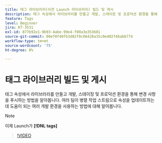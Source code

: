 ```yaml
---
title: 태그 라이브러리(이전 Launch 라이브러리) 빌드 및 게시
description: 태그 속성에서 라이브러리를 만들고 개발, 스테이징 및 프로덕션 환경을 통해 변경 사항을 푸시하는 방법을 알아봅니다.
feature: Tags
level: Beginner
jira: KT-3531
exl-id: 877b92e1-9b93-4abe-99e4-f80a3e353681
source-git-commit: 00ef0f40fb3d82f0c06428a35c0e402f46ab6774
workflow-type: tm+mt
source-wordcount: '75'
ht-degree: 0%

---
```


# 태그 라이브러리 빌드 및 게시

태그 속성에서 라이브러리를 만들고 개발, 스테이징 및 프로덕션 환경을 통해 변경 사항을 푸시하는 방법을 알아봅니다. 여러 팀이 병렬 작업 스트림으로 속성을 업데이트하는 데 도움이 되는 여러 개발 환경을 사용하는 방법에 대해 알아봅니다.

>[!NOTE]
>
> 이제 Launch가 **[!DNL tags]**

>[!VIDEO](https://video.tv.adobe.com/v/28731/?learn=on)
